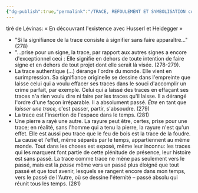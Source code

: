 ```yaml
---
{"dg-publish":true,"permalink":"/TRACE, REFOULEMENT ET SYMBOLISATION copie/Levinas sur la trace/","created":"2025-08-23T09:16:50.220-04:00","updated":"2025-08-23T09:18:14.916-04:00"}
---
```




 tiré de Lévinas:  « En découvrant l'existence avec Husserl et Heidegger » 


- "Si la signifiance de la trace consiste à signifier sans faire apparaître..." (278)
- "...prise pour un signe, la trace, par rapport aux autres signes a encore d'exceptionnel ceci : Elle signifie en dehors de toute intention de faire signe et en dehors de tout projet dont elle serait là visée. (278-279).
- La trace authentique (...) dérange l'ordre du monde. Elle vient en surimpression. Sa signifiance originelle se dessine dans l'empreinte que laisse celui qui a voulu effacer ses traces dans le souci d'accomplir un crime parfait, par exemple. Celui qui a laissé des traces en effaçant ses traces n'a rien voulu dire ni faire par les traces qu'il laisse. Il a dérangé l'ordre d'une façon irréparable. Il a absolument passé. *Être* en tant que *laisser une trace,* c'est passer, partir, s'absoudre. (279)
- La trace est l'insertion de l'espace dans le temps. (281)
- Une pierre a rayé une autre. La rayure peut être, certes, prise pour une trace; en réalité, sans l'homme qui a tenu la pierre, la rayure n'est qu'un  effet. Elle est aussi peu trace que le feu de bois est la trace de la foudre. La cause et l'effet, même séparés par le temps, appartiennent au même monde. Tout dans les choses est exposé, même leur inconnu: les traces qui les marquent font partie de cette plénitude de présence, leur histoire est sans passé. La trace comme trace ne mène pas seulement vers le passé, mais est la *passe* même vers un passé plus éloigné que tout passé et que tout avenir, lesquels se rangent encore dans mon temps, vers le passé de l'Autre, où se dessine l'éternité – passé absolu qui réunit tous les temps. (281)
